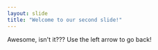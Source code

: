 ```yaml
---
layout: slide
title: "Welcome to our second slide!"
---
```

Awesome, isn't it???
Use the left arrow to go back!
